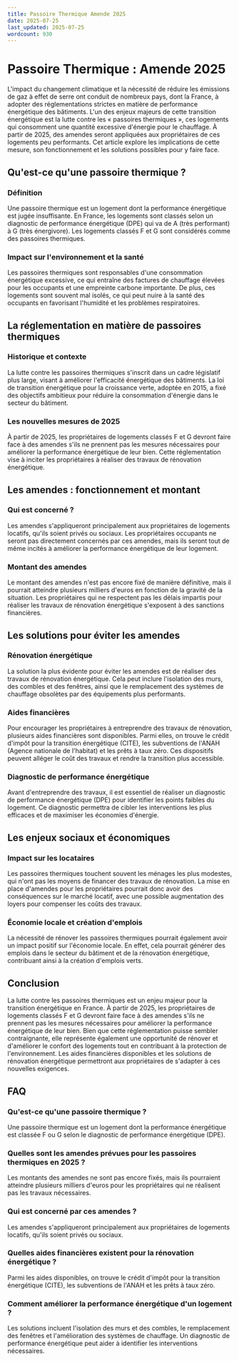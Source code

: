 ```yaml
---
title: Passoire Thermique Amende 2025
date: 2025-07-25
last_updated: 2025-07-25
wordcount: 930
---
```


# Passoire Thermique : Amende 2025

L'impact du changement climatique et la nécessité de réduire les émissions de gaz à effet de serre ont conduit de nombreux pays, dont la France, à adopter des réglementations strictes en matière de performance énergétique des bâtiments. L'un des enjeux majeurs de cette transition énergétique est la lutte contre les « passoires thermiques », ces logements qui consomment une quantité excessive d'énergie pour le chauffage. À partir de 2025, des amendes seront appliquées aux propriétaires de ces logements peu performants. Cet article explore les implications de cette mesure, son fonctionnement et les solutions possibles pour y faire face.

## Qu'est-ce qu'une passoire thermique ?

### Définition

Une passoire thermique est un logement dont la performance énergétique est jugée insuffisante. En France, les logements sont classés selon un diagnostic de performance énergétique (DPE) qui va de A (très performant) à G (très énergivore). Les logements classés F et G sont considérés comme des passoires thermiques.

### Impact sur l'environnement et la santé

Les passoires thermiques sont responsables d'une consommation énergétique excessive, ce qui entraîne des factures de chauffage élevées pour les occupants et une empreinte carbone importante. De plus, ces logements sont souvent mal isolés, ce qui peut nuire à la santé des occupants en favorisant l'humidité et les problèmes respiratoires.

## La réglementation en matière de passoires thermiques

### Historique et contexte

La lutte contre les passoires thermiques s'inscrit dans un cadre législatif plus large, visant à améliorer l'efficacité énergétique des bâtiments. La loi de transition énergétique pour la croissance verte, adoptée en 2015, a fixé des objectifs ambitieux pour réduire la consommation d'énergie dans le secteur du bâtiment.

### Les nouvelles mesures de 2025

À partir de 2025, les propriétaires de logements classés F et G devront faire face à des amendes s'ils ne prennent pas les mesures nécessaires pour améliorer la performance énergétique de leur bien. Cette réglementation vise à inciter les propriétaires à réaliser des travaux de rénovation énergétique.

## Les amendes : fonctionnement et montant

### Qui est concerné ?

Les amendes s'appliqueront principalement aux propriétaires de logements locatifs, qu'ils soient privés ou sociaux. Les propriétaires occupants ne seront pas directement concernés par ces amendes, mais ils seront tout de même incités à améliorer la performance énergétique de leur logement.

### Montant des amendes

Le montant des amendes n'est pas encore fixé de manière définitive, mais il pourrait atteindre plusieurs milliers d'euros en fonction de la gravité de la situation. Les propriétaires qui ne respectent pas les délais impartis pour réaliser les travaux de rénovation énergétique s'exposent à des sanctions financières.

## Les solutions pour éviter les amendes

### Rénovation énergétique

La solution la plus évidente pour éviter les amendes est de réaliser des travaux de rénovation énergétique. Cela peut inclure l'isolation des murs, des combles et des fenêtres, ainsi que le remplacement des systèmes de chauffage obsolètes par des équipements plus performants.

### Aides financières

Pour encourager les propriétaires à entreprendre des travaux de rénovation, plusieurs aides financières sont disponibles. Parmi elles, on trouve le crédit d'impôt pour la transition énergétique (CITE), les subventions de l'ANAH (Agence nationale de l'habitat) et les prêts à taux zéro. Ces dispositifs peuvent alléger le coût des travaux et rendre la transition plus accessible.

### Diagnostic de performance énergétique

Avant d'entreprendre des travaux, il est essentiel de réaliser un diagnostic de performance énergétique (DPE) pour identifier les points faibles du logement. Ce diagnostic permettra de cibler les interventions les plus efficaces et de maximiser les économies d'énergie.

## Les enjeux sociaux et économiques

### Impact sur les locataires

Les passoires thermiques touchent souvent les ménages les plus modestes, qui n'ont pas les moyens de financer des travaux de rénovation. La mise en place d'amendes pour les propriétaires pourrait donc avoir des conséquences sur le marché locatif, avec une possible augmentation des loyers pour compenser les coûts des travaux.

### Économie locale et création d'emplois

La nécessité de rénover les passoires thermiques pourrait également avoir un impact positif sur l'économie locale. En effet, cela pourrait générer des emplois dans le secteur du bâtiment et de la rénovation énergétique, contribuant ainsi à la création d'emplois verts.

## Conclusion

La lutte contre les passoires thermiques est un enjeu majeur pour la transition énergétique en France. À partir de 2025, les propriétaires de logements classés F et G devront faire face à des amendes s'ils ne prennent pas les mesures nécessaires pour améliorer la performance énergétique de leur bien. Bien que cette réglementation puisse sembler contraignante, elle représente également une opportunité de rénover et d'améliorer le confort des logements tout en contribuant à la protection de l'environnement. Les aides financières disponibles et les solutions de rénovation énergétique permettront aux propriétaires de s'adapter à ces nouvelles exigences.

## FAQ

### Qu'est-ce qu'une passoire thermique ?

Une passoire thermique est un logement dont la performance énergétique est classée F ou G selon le diagnostic de performance énergétique (DPE).

### Quelles sont les amendes prévues pour les passoires thermiques en 2025 ?

Les montants des amendes ne sont pas encore fixés, mais ils pourraient atteindre plusieurs milliers d'euros pour les propriétaires qui ne réalisent pas les travaux nécessaires.

### Qui est concerné par ces amendes ?

Les amendes s'appliqueront principalement aux propriétaires de logements locatifs, qu'ils soient privés ou sociaux.

### Quelles aides financières existent pour la rénovation énergétique ?

Parmi les aides disponibles, on trouve le crédit d'impôt pour la transition énergétique (CITE), les subventions de l'ANAH et les prêts à taux zéro.

### Comment améliorer la performance énergétique d'un logement ?

Les solutions incluent l'isolation des murs et des combles, le remplacement des fenêtres et l'amélioration des systèmes de chauffage. Un diagnostic de performance énergétique peut aider à identifier les interventions nécessaires.